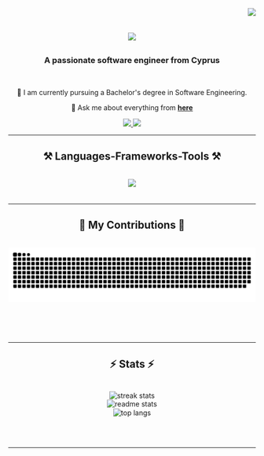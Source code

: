 <img align="right" src="https://visitor-badge.laobi.icu/badge?page_id=batukizmazoglu.batukizmazoglu" />

<h1 align="center">
    <img src="https://readme-typing-svg.herokuapp.com/?font=Righteous&size=35&center=true&vCenter=true&width=500&height=70&duration=4000&lines=Hi+There!+👋;+I'm+Batu+Kızmazoğlu!;" />
</h1>

<h3 align="center">A passionate software engineer from Cyprus</h3>

<br/>

<div align="center">
 
 🔭 I am currently pursuing a Bachelor's degree in Software Engineering.

💬 Ask me about everything from **[here](https://github.com/batukizmazoglu/batukizmazoglu/issues)**

 </div>
 
<div align="center"> 
  <a href="mailto:batukl89@gmail.com">
    <img src="https://img.shields.io/badge/Gmail-333333?style=for-the-badge&logo=gmail&logoColor=red" />
  </a>
  <a href="https://www.linkedin.com/in/batukizmazoglu/" target="_blank">
    <img src="https://img.shields.io/badge/LinkedIn-0077B5?style=for-the-badge&logo=linkedin&logoColor=white" target="_blank" />
  </a>
</div>

 <hr/>
 
<h2 align="center">⚒️ Languages-Frameworks-Tools ⚒️</h2>
<br/>
<div align="center">
    <img src="https://skillicons.dev/icons?i=linux,kali,aws,gcp,nodejs,bootstrap,html,css,regex,git,r,py,javascript,typescript,c,cpp,cs,java,mssql&perline=9" />
</div>

<br/>
<hr/>

<div align="center">
  <h2>🐍 My Contributions 🐍</h2>
  <br>
  <img alt="snake eating my contributions" src="https://raw.githubusercontent.com/batukizmazoglu/batukizmazoglu/output/github-contribution-grid-snake.svg" />
  
  <br/><br/><br/>
</div>

<hr/>

<h2 align="center">⚡ Stats ⚡</h2>
<br>
<div align=center>
  <img width="390" src="https://github-readme-streak-stats.herokuapp.com/?user=batukizmazoglu&count_private=true&theme=react&border_radius=10" alt="streak stats"/>
    <br>
  <img width="390" src="https://github-readme-stats.vercel.app/api?username=batukizmazoglu&count_private=true&show_icons=true&theme=react&rank_icon=github&border_radius=10" alt="readme stats" />
  <br/>
  <img width="325" align="center" src="https://github-readme-stats.vercel.app/api/top-langs/?username=batukizmazoglu&hide=HTML&langs_count=8&layout=compact&theme=react&border_radius=10&size_weight=0.5&count_weight=0.5&exclude_repo=github-readme-stats" alt="top langs" />
</div>


<br/><br/>

<hr/>

<br/>

<br/>
